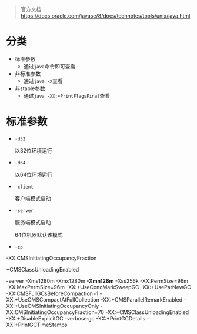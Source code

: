 > 官方文档：https://docs.oracle.com/javase/8/docs/technotes/tools/unix/java.html 

# 分类

+ 标准参数
  + 通过`java`命令即可查看
+ 非标准参数
  + 通过`java -X`查看
+ 非stable参数
  + 通过`java -XX:+PrintFlagsFinal`查看

# 标准参数

+ `-d32`

  以32位环境运行

+ `-d64`

  以64位环境运行

+ `-client`

  客户端模式启动

+ `-server`

  服务端模式启动

  64位机器默认该模式

+ `-cp`

  





-XX:CMSInitiatingOccupancyFraction

+CMSClassUnloadingEnabled



-server -Xms1280m -Xmx1280m **-Xmn128m** -Xss256k -XX:PermSize=96m -XX:MaxPermSize=96m -XX:+UseConcMarkSweepGC -XX:+UseParNewGC -XX:CMSFullGCsBeforeCompaction=1 -XX:+UseCMSCompactAtFullCollection -XX:+CMSParallelRemarkEnabled -XX:+UseCMSInitiatingOccupancyOnly -XX:CMSInitiatingOccupancyFraction=70 -XX:+CMSClassUnloadingEnabled -XX:+DisableExplicitGC -verbose:gc -XX:+PrintGCDetails -XX:+PrintGCTimeStamps